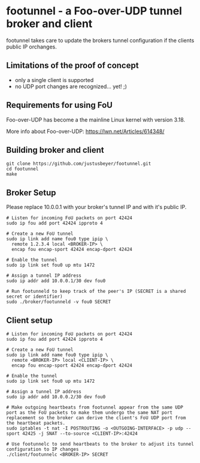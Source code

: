 # footunnel - a Foo-over-UDP tunnel broker and client

footunnel takes care to update the brokers tunnel configuration if the clients public IP orchanges.

## Limitations of the proof of concept
* only a single client is supported
* no UDP port changes are recognized... yet! ;)

## Requirements for using FoU
Foo-over-UDP has become a the mainline Linux kernel with version 3.18.

More info about Foo-over-UDP: https://lwn.net/Articles/614348/

## Building broker and client
```
git clone https://github.com/justusbeyer/footunnel.git
cd footunnel
make
```

## Broker Setup
Please replace 10.0.0.1 with your broker's tunnel IP and <BROKER-IP> with it's public IP.
```
# Listen for incoming FoU packets on port 42424 
sudo ip fou add port 42424 ipproto 4

# Create a new FoU tunnel
sudo ip link add name fou0 type ipip \
  remote 1.2.3.4 local <BROKER-IP> \
  encap fou encap-sport 42424 encap-dport 42424

# Enable the tunnel
sudo ip link set fou0 up mtu 1472

# Assign a tunnel IP address
sudo ip addr add 10.0.0.1/30 dev fou0

# Run footunneld to keep track of the peer's IP (SECRET is a shared secret or identifier)
sudo ./broker/footunneld -v fou0 SECRET
```

## Client setup
```
# Listen for incoming FoU packets on port 42424
sudo ip fou add port 42424 ipproto 4

# Create a new FoU tunnel
sudo ip link add name fou0 type ipip \
  remote <BROKER-IP> local <CLIENT-IP> \
  encap fou encap-sport 42424 encap-dport 42424

# Enable the tunnel
sudo ip link set fou0 up mtu 1472

# Assign a tunnel IP address
sudo ip addr add 10.0.0.2/30 dev fou0

# Make outgoing heartbeats from footunnel appear from the same UDP port as the FoU packets to make them undergo the same NAT port replacement so the broker can derive the client's FoU UDP port from the heartbeat packets.
sudo iptables -t nat -I POSTROUTING -o <OUTGOING-INTERFACE> -p udp --sport 42425 -j SNAT --to-source <CLIENT-IP>:42424

# Use footunnelc to send heartbeats to the broker to adjust its tunnel configuration to IP changes
./client/footunnelc <BROKER-IP> SECRET
```

